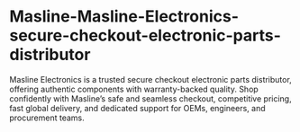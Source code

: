 # Masline-Masline-Electronics-secure-checkout-electronic-parts-distributor
Masline Electronics is a trusted secure checkout electronic parts distributor, offering authentic components with warranty-backed quality. Shop confidently with Masline’s safe and seamless checkout, competitive pricing, fast global delivery, and dedicated support for OEMs, engineers, and procurement teams.
